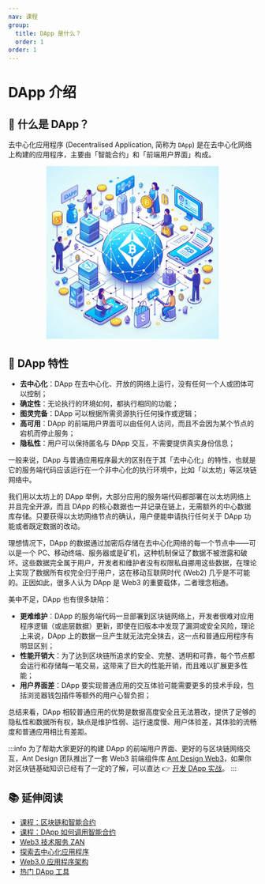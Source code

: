 ```yaml
---
nav: 课程
group:
  title: DApp 是什么？
  order: 1
order: 1
---
```


# DApp 介绍

## 🤔 什么是 DApp？

去中心化应用程序 (Decentralised Application, 简称为 `DApp`) 是在去中心化网络上构建的应用程序，主要由「智能合约」和「前端用户界面」构成。

<div align="center">
  <img src="./img/intro-dapp.png" width="350" alt="intro-dapp" />
</div>

## 🌟 DApp 特性

- **去中心化**：DApp 在去中心化、开放的网络上运行，没有任何一个人或团体可以控制；
- **确定性**：无论执行的环境如何，都执行相同的功能；
- **图灵完备**：DApp 可以根据所需资源执行任何操作或逻辑；
- **高可用**：DApp 的前端用户界面可以由任何人访问，而且不会因为某个节点的宕机而停止服务；
- **隐私性**：用户可以保持匿名与 DApp 交互，不需要提供真实身份信息；

一般来说，DApp 与普通应用程序最大的区别在于其「去中心化」的特性，也就是它的服务端代码应该运行在一个非中心化的执行环境中，比如「以太坊」等区块链网络中。

我们用以太坊上的 DApp 举例，大部分应用的服务端代码都部署在以太坊网络上并且完全开源，而且 DApp 的核心数据也一并记录在链上，无需额外的中心数据库存储。只要获得以太坊网络节点的确认，用户便能申请执行任何关于 DApp 功能或者既定数据的改动。

理想情况下，DApp 的数据通过加密后存储在去中心化网络的每一个节点中——可以是一个 PC、移动终端、服务器或是矿机，这种机制保证了数据不被泄露和破坏。这些数据完全属于用户，开发者和维护者没有权限私自挪用这些数据，在理论上实现了数据所有权完全归于用户，这在移动互联网时代 (Web2) 几乎是不可能的。正因如此，很多人认为 DApp 是 Web3 的重要载体，二者理念相通。

美中不足，DApp 也有很多缺陷：

- **更难维护**：DApp 的服务端代码一旦部署到区块链网络上，开发者很难对应用程序逻辑（或底层数据）更新，即使在旧版本中发现了漏洞或安全风险，理论上来说，DApp 上的数据一旦产生就无法完全抹去，这一点和普通应用程序有明显区别；
- **性能开销大**：为了达到区块链所追求的安全、完整、透明和可靠，每个节点都会运行和存储每一笔交易，这带来了巨大的性能开销，而且难以扩展更多性能；
- **用户界面差**：DApp 要实现普通应用的交互体验可能需要更多的技术手段，包括浏览器钱包插件等额外的用户心智负担；

总结来看，DApp 相较普通应用的优势是数据高度安全且无法篡改，提供了足够的隐私性和数据所有权，缺点是维护性弱、运行速度慢、用户体验差，其体验的流畅度和普通应用相比有差距。

<!-- prettier-ignore -->
:::info
为了帮助大家更好的构建 DApp 的前端用户界面、更好的与区块链网络交互，Ant Design 团队推出了一套 Web3 前端组件库 [Ant Design Web3](https://web3.ant.design/)，如果你对区块链基础知识已经有了一定的了解，可以直达 👉 [开发 DApp 实战](./dev-init.zh-CN.md)。
:::

## 📚 延伸阅读

- [课程：区块链和智能合约](/course/intro-blockchain-cn)
- [课程：DApp 如何调用智能合约](/course/intro-call-contract-cn)
- [Web3 技术服务 ZAN](https://zan.top/)
- [探索去中心化应用程序](https://ethereum.org/dapps)
- [Web3.0 应用程序架构](https://www.preethikasireddy.com/post/the-architecture-of-a-web-3-0-application)
- [热门 DApp 工具](https://www.alchemy.com/dapps)
